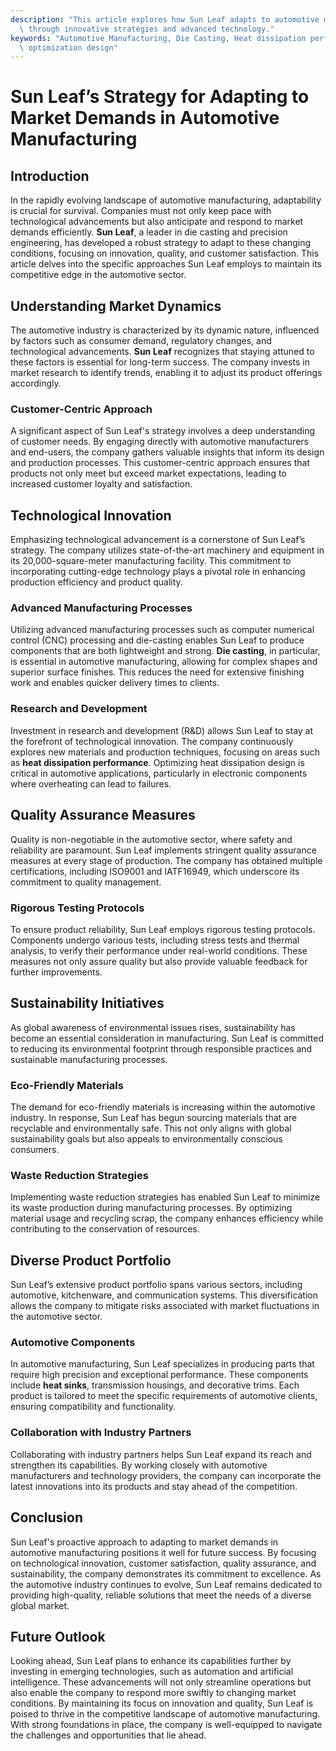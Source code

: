 ```yaml
---
description: "This article explores how Sun Leaf adapts to automotive manufacturing market demands\
  \ through innovative strategies and advanced technology."
keywords: "Automotive Manufacturing, Die Casting, Heat dissipation performance, Heat dissipation\
  \ optimization design"
---
```

# Sun Leaf’s Strategy for Adapting to Market Demands in Automotive Manufacturing

## Introduction

In the rapidly evolving landscape of automotive manufacturing, adaptability is crucial for survival. Companies must not only keep pace with technological advancements but also anticipate and respond to market demands efficiently. **Sun Leaf**, a leader in die casting and precision engineering, has developed a robust strategy to adapt to these changing conditions, focusing on innovation, quality, and customer satisfaction. This article delves into the specific approaches Sun Leaf employs to maintain its competitive edge in the automotive sector.

## Understanding Market Dynamics

The automotive industry is characterized by its dynamic nature, influenced by factors such as consumer demand, regulatory changes, and technological advancements. **Sun Leaf** recognizes that staying attuned to these factors is essential for long-term success. The company invests in market research to identify trends, enabling it to adjust its product offerings accordingly. 

### Customer-Centric Approach

A significant aspect of Sun Leaf's strategy involves a deep understanding of customer needs. By engaging directly with automotive manufacturers and end-users, the company gathers valuable insights that inform its design and production processes. This customer-centric approach ensures that products not only meet but exceed market expectations, leading to increased customer loyalty and satisfaction.

## Technological Innovation

Emphasizing technological advancement is a cornerstone of Sun Leaf’s strategy. The company utilizes state-of-the-art machinery and equipment in its 20,000-square-meter manufacturing facility. This commitment to incorporating cutting-edge technology plays a pivotal role in enhancing production efficiency and product quality.

### Advanced Manufacturing Processes

Utilizing advanced manufacturing processes such as computer numerical control (CNC) processing and die-casting enables Sun Leaf to produce components that are both lightweight and strong. **Die casting**, in particular, is essential in automotive manufacturing, allowing for complex shapes and superior surface finishes. This reduces the need for extensive finishing work and enables quicker delivery times to clients.

### Research and Development

Investment in research and development (R&D) allows Sun Leaf to stay at the forefront of technological innovation. The company continuously explores new materials and production techniques, focusing on areas such as **heat dissipation performance**. Optimizing heat dissipation design is critical in automotive applications, particularly in electronic components where overheating can lead to failures. 

## Quality Assurance Measures

Quality is non-negotiable in the automotive sector, where safety and reliability are paramount. Sun Leaf implements stringent quality assurance measures at every stage of production. The company has obtained multiple certifications, including ISO9001 and IATF16949, which underscore its commitment to quality management.

### Rigorous Testing Protocols

To ensure product reliability, Sun Leaf employs rigorous testing protocols. Components undergo various tests, including stress tests and thermal analysis, to verify their performance under real-world conditions. These measures not only assure quality but also provide valuable feedback for further improvements.

## Sustainability Initiatives

As global awareness of environmental issues rises, sustainability has become an essential consideration in manufacturing. Sun Leaf is committed to reducing its environmental footprint through responsible practices and sustainable manufacturing processes.

### Eco-Friendly Materials

The demand for eco-friendly materials is increasing within the automotive industry. In response, Sun Leaf has begun sourcing materials that are recyclable and environmentally safe. This not only aligns with global sustainability goals but also appeals to environmentally conscious consumers.

### Waste Reduction Strategies

Implementing waste reduction strategies has enabled Sun Leaf to minimize its waste production during manufacturing processes. By optimizing material usage and recycling scrap, the company enhances efficiency while contributing to the conservation of resources.

## Diverse Product Portfolio

Sun Leaf’s extensive product portfolio spans various sectors, including automotive, kitchenware, and communication systems. This diversification allows the company to mitigate risks associated with market fluctuations in the automotive sector.

### Automotive Components

In automotive manufacturing, Sun Leaf specializes in producing parts that require high precision and exceptional performance. These components include **heat sinks**, transmission housings, and decorative trims. Each product is tailored to meet the specific requirements of automotive clients, ensuring compatibility and functionality.

### Collaboration with Industry Partners

Collaborating with industry partners helps Sun Leaf expand its reach and strengthen its capabilities. By working closely with automotive manufacturers and technology providers, the company can incorporate the latest innovations into its products and stay ahead of the competition.

## Conclusion

Sun Leaf's proactive approach to adapting to market demands in automotive manufacturing positions it well for future success. By focusing on technological innovation, customer satisfaction, quality assurance, and sustainability, the company demonstrates its commitment to excellence. As the automotive industry continues to evolve, Sun Leaf remains dedicated to providing high-quality, reliable solutions that meet the needs of a diverse global market.

## Future Outlook

Looking ahead, Sun Leaf plans to enhance its capabilities further by investing in emerging technologies, such as automation and artificial intelligence. These advancements will not only streamline operations but also enable the company to respond more swiftly to changing market conditions. By maintaining its focus on innovation and quality, Sun Leaf is poised to thrive in the competitive landscape of automotive manufacturing. With strong foundations in place, the company is well-equipped to navigate the challenges and opportunities that lie ahead.
